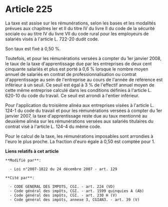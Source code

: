 # Article 225

La taxe est assise sur les rémunérations, selon les bases et les modalités prévues aux chapitres Ier et II du titre IV du
livre II du code de la sécurité sociale ou au titre IV du livre VII du code rural pour les employeurs de salariés visés à
l'article L. 722-20 dudit code. 

Son taux est fixé à 0,50 %. 

Toutefois, et pour les rémunérations versées à compter du 1er janvier 2008, le taux de la taxe d'apprentissage due par les
entreprises de deux cent cinquante salariés et plus est porté à 0,6 % lorsque le nombre moyen annuel de salariés en contrat
de professionnalisation ou contrat d'apprentissage au sein de l'entreprise au cours de l'année de référence est inférieur à
un seuil. Ce seuil est égal à 3 % de l'effectif annuel moyen de cette même entreprise calculé dans les conditions définies à
l'article L. 620-10 du code du travail. Ce seuil est arrondi à l'entier inférieur. 

Pour l'application du troisième alinéa aux entreprises visées à l'article L. 124-1 du code du travail et pour les
rémunérations versées à compter du 1er janvier 2007, la taxe d'apprentissage reste due au taux mentionné au deuxième alinéa
sur les rémunérations versées aux salariés titulaires du contrat visé à l'article L. 124-4 du même code. 

Pour le calcul de la taxe, les rémunérations imposables sont arrondies à l'euro le plus proche. La fraction d'euro égale à
0,50 est comptée pour 1.

**Liens relatifs à cet article**

	**Modifié par**:

	  - Loi n°2007-1822 du 24 décembre 2007 - art. 129

	**Cité par**:

	  - CODE GENERAL DES IMPOTS, CGI. - art. 224 (VD)
	  - Code général des impôts, CGI. - art. 1599 quinquies A (Ab)
	  - Code général des impôts, CGI. - art. 230 H (V)
	  - Code général des impôts, annexe 3, CGIAN3. - art. 39 (V)
